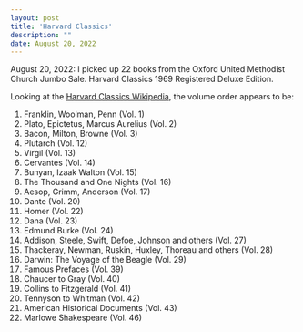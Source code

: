 ```yaml
---
layout: post
title: 'Harvard Classics'
description: ""
date: August 20, 2022
---
```


August 20, 2022: I picked up 22 books from the Oxford United Methodist Church Jumbo Sale. Harvard Classics 1969 Registered Deluxe Edition.

Looking at the [Harvard Classics Wikipedia](https://en.wikipedia.org/wiki/Harvard_Classics#Contents), the volume order appears to be:

1. Franklin, Woolman, Penn (Vol. 1)
2. Plato, Epictetus, Marcus Aurelius (Vol. 2)
3. Bacon, Milton, Browne (Vol. 3)
4. Plutarch (Vol. 12)
5. Virgil (Vol. 13)
6. Cervantes (Vol. 14)
7. Bunyan, Izaak Walton (Vol. 15)
8. The Thousand and One Nights (Vol. 16)
9. Aesop, Grimm, Anderson (Vol. 17)
10. Dante (Vol. 20)
11. Homer (Vol. 22)
12. Dana (Vol. 23)
13. Edmund Burke (Vol. 24)
14. Addison, Steele, Swift, Defoe, Johnson and others (Vol. 27)
15. Thackeray, Newman, Ruskin, Huxley, Thoreau and others (Vol. 28)
16. Darwin: The Voyage of the Beagle (Vol. 29)
17. Famous Prefaces (Vol. 39)
18. Chaucer to Gray (Vol. 40)
19. Collins to Fitzgerald (Vol. 41)
20. Tennyson to Whitman (Vol. 42)
21. American Historical Documents (Vol. 43)
22. Marlowe Shakespeare (Vol. 46)
